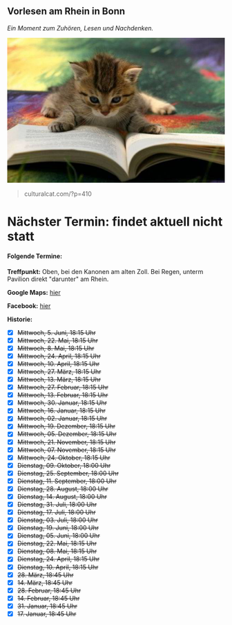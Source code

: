 ## Vorlesen am Rhein in Bonn
*Ein Moment zum Zuhören, Lesen und Nachdenken.*

![reading cat](CatReadingBook.jpg)
> culturalcat.com/?p=410

# Nächster Termin: findet aktuell nicht statt
#### Folgende Termine:



**Treffpunkt:**
  Oben, bei den Kanonen am alten Zoll.
  Bei Regen, unterm Pavilion direkt "darunter" am Rhein.

**Google Maps:** [hier](https://goo.gl/maps/FVrC2b1B3gN2)

**Facebook:** [hier](https://www.facebook.com/vfcd1/)

**Historie:**

- [x] ~~Mittwoch,	5. Juni, 18:15 Uhr~~
- [x] ~~Mittwoch, 22. Mai, 18:15 Uhr~~
- [x] ~~Mittwoch,	8. Mai, 18:15 Uhr~~
- [x] ~~Mittwoch,	24. April, 18:15 Uhr~~
- [x] ~~Mittwoch,	10. April, 18:15 Uhr~~
- [x] ~~Mittwoch, 27. März, 18:15 Uhr~~
- [x] ~~Mittwoch,	13. März, 18:15 Uhr~~
- [x] ~~Mittwoch, 27. Februar, 18:15 Uhr~~
- [x] ~~Mittwoch,	13. Februar, 18:15 Uhr~~
- [x] ~~Mittwoch,	30. Januar, 18:15 Uhr~~
- [x] ~~Mittwoch,	16. Januar, 18:15 Uhr~~
- [x] ~~Mittwoch, 02. Januar, 18:15 Uhr~~
- [x] ~~Mittwoch, 19. Dezember, 18:15 Uhr~~
- [x] ~~Mittwoch, 05. Dezember, 18:15 Uhr~~
- [x] ~~Mittwoch, 21. November, 18:15 Uhr~~
- [x] ~~Mittwoch, 07. November, 18:15 Uhr~~
- [x] ~~Mittwoch, 24. Oktober, 18:15 Uhr~~
- [x] ~~Dienstag, 09. Oktober, 18:00 Uhr~~
- [x] ~~Dienstag, 25. September, 18:00 Uhr~~
- [x] ~~Dienstag, 11. September, 18:00 Uhr~~
- [x] ~~Dienstag, 28. August, 18:00 Uhr~~
- [x] ~~Dienstag, 14. August, 18:00 Uhr~~
- [x] ~~Dienstag, 31. Juli, 18:00 Uhr~~
- [x] ~~Dienstag, 17. Juli, 18:00 Uhr~~
- [x] ~~Dienstag, 03. Juli, 18:00 Uhr~~
- [x] ~~Dienstag, 19. Juni, 18:00 Uhr~~
- [x] ~~Dienstag, 05. Juni, 18:00 Uhr~~
- [x] ~~Dienstag, 22. Mai, 18:15 Uhr~~
- [x] ~~Dienstag, 08. Mai, 18:15 Uhr~~
- [x] ~~Dienstag, 24. April, 18:15 Uhr~~
- [x] ~~Dienstag, 10. April, 18:15 Uhr~~
- [x] ~~28. März, 18:45 Uhr~~
- [x] ~~14. März, 18:45 Uhr~~
- [x] ~~28. Februar, 18:45 Uhr~~
- [x] ~~14. Februar, 18:45 Uhr~~
- [x] ~~31. Januar, 18:45 Uhr~~
- [x] ~~17. Januar, 18:45 Uhr~~
